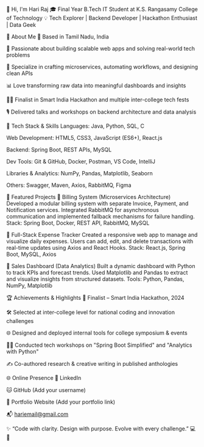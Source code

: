 👋 Hi, I'm Hari Raj
🎓 Final Year B.Tech IT Student at K.S. Rangasamy College of Technology
💡 Tech Explorer | Backend Developer | Hackathon Enthusiast | Data Geek

🧠 About Me
📍 Based in Tamil Nadu, India

🚀 Passionate about building scalable web apps and solving real-world tech problems

🔧 Specialize in crafting microservices, automating workflows, and designing clean APIs

📊 Love transforming raw data into meaningful dashboards and insights

🧑‍💻 Finalist in Smart India Hackathon and multiple inter-college tech fests

🎙️ Delivered talks and workshops on backend architecture and data analysis

💼 Tech Stack & Skills
Languages: Java, Python, SQL, C

Web Development: HTML5, CSS3, JavaScript (ES6+), React.js

Backend: Spring Boot, REST APIs, MySQL

Dev Tools: Git & GitHub, Docker, Postman, VS Code, IntelliJ

Libraries & Analytics: NumPy, Pandas, Matplotlib, Seaborn

Others: Swagger, Maven, Axios, RabbitMQ, Figma

🚀 Featured Projects
🔹 Billing System (Microservices Architecture)
Developed a modular billing system with separate Invoice, Payment, and Notification services. Integrated RabbitMQ for asynchronous communication and implemented fallback mechanisms for failure handling.
Stack: Spring Boot, Docker, REST API, RabbitMQ, MySQL

🔹 Full-Stack Expense Tracker
Created a responsive web app to manage and visualize daily expenses. Users can add, edit, and delete transactions with real-time updates using Axios and React Hooks.
Stack: React.js, Spring Boot, MySQL, Axios

🔹 Sales Dashboard (Data Analytics)
Built a dynamic dashboard with Python to track KPIs and forecast trends. Used Matplotlib and Pandas to extract and visualize insights from structured datasets.
Tools: Python, Pandas, NumPy, Matplotlib

🏆 Achievements & Highlights
🥇 Finalist – Smart India Hackathon, 2024

🛠 Selected at inter-college level for national coding and innovation challenges

🌐 Designed and deployed internal tools for college symposium & events

🧑‍🏫 Conducted tech workshops on "Spring Boot Simplified" and "Analytics with Python"

✍️ Co-authored research & creative writing in published anthologies

🌐 Online Presence
💼 LinkedIn

🐱 GitHub (Add your username)

🧠 Portfolio Website (Add your portfolio link)

📬 hariemail@gmail.com

✨ “Code with clarity. Design with purpose. Evolve with every challenge.” 💻🌱
